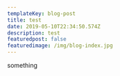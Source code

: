```yaml
---
templateKey: blog-post
title: test
date: 2019-05-10T22:34:50.574Z
description: test
featuredpost: false
featuredimage: /img/blog-index.jpg
---
```

something

